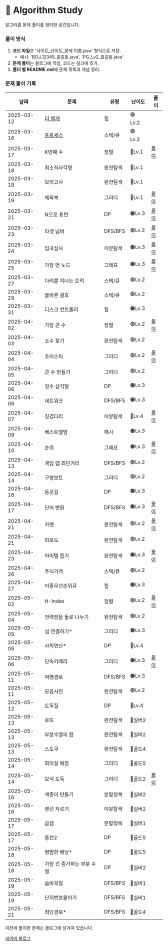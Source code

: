 # 📌 Algorithm Study

알고리즘 문제 풀이를 정리한 공간입니다.



### 풀이 방식
1. **코드 파일**은 '사이트_난이도_문제 이름.java' 형식으로 저장.
    - 예시: 'BOJ_12345_홍길동.java', 'PG_Lv2_홍길동.java'
2. **문제 풀이**는 블로그에 작성, 코드는 링크에 추가.
3. **폴더 별 README.md**에 문제 목록과 개념 정리.

### 문제 풀이 기록

| 날짜         | 문제                                                                      | 유형      | 난이도     | 풀이                                              |
|------------|-------------------------------------------------------------------------|---------|---------|-------------------------------------------------|
| 2025-03-12 | [더 맵게](src/Heap/PG_Lv2_%EB%8D%94%20%EB%A7%B5%EA%B2%8C.java)             | 힙       | 🟢 Lv.2 |                                                 |
| 2025-03-16 | [프로세스](src/StackQueue/PG_Lv2_%ED%94%84%EB%A1%9C%EC%84%B8%EC%8A%A4.java) | 스택/큐    | 🟢 Lv.2 |                                                 |
| 2025-03-17 | K번째 수                                                                   | 정렬      | 🔵Lv.1  | [풀이](https://blog.naver.com/gamakk2/223799781209) |
| 2025-03-18 | 최소직사각형                                                                  | 완전탐색    | 🔵Lv.1  |                                                 |
| 2025-03-18 | 모의고사                                                                    | 완전탐색    | 🔵Lv.1  |                                                 |
| 2025-03-19 | 체육복                                                                     | 그리디     | 🔵Lv.1  | [풀이](https://blog.naver.com/gamakk2/223802861543) |
| 2025-03-21 | N으로 표현                                                                  | DP      | 🟠Lv.3  | [풀이](https://blog.naver.com/gamakk2/223805073009) |
| 2025-03-23 | 타겟 넘버                                                                   | DFS/BFS | 🟢Lv.2  | [풀이](https://blog.naver.com/gamakk2/223806408314) |
| 2025-03-24 | 입국심사                                                                    | 이분탐색    | 🟠Lv.3  | [풀이](https://blog.naver.com/gamakk2/223808371758) |
| 2025-03-25 | 가장 먼 노드                                                                 | 그래프     | 🟠Lv.3  | [풀이](https://blog.naver.com/gamakk2/223809854243) |
| 2025-03-27 | 다리를 지나는 트럭                                                              | 스택/큐    | 🟢Lv.2  |                                                 |
| 2025-03-29 | 올바른 괄호                                                                  | 스택/큐    | 🟢Lv.2  |                                                 |
| 2025-03-31 | 디스크 컨트롤러                                                                | 힙       | 🟠Lv.3  |                                                 |
| 2025-04-02 | 가장 큰 수                                                                  | 정렬      | 🟢Lv.2  | [풀이](https://blog.naver.com/gamakk2/223819506024) |
| 2025-04-03 | 소수 찾기                                                                   | 완전탐색    | 🟢Lv.2  |                                                 |
| 2025-04-04 | 조이스틱                                                                    | 그리디     | 🟢Lv.2  | [풀이](https://blog.naver.com/gamakk2/223823165881) |
| 2025-04-05 | 큰 수 만들기                                                                 | 그리디     | 🟢Lv.2  |                                                 |
| 2025-04-06 | 정수 삼각형                                                                  | DP      | 🟠Lv.3  |                                                 |
| 2025-04-06 | 네트워크                                                                    | DFS/BFS | 🟠Lv.3  |                                                 |
| 2025-04-07 | 징검다리                                                                    | 이분탐색    | 🔴Lv.4  | [풀이](https://blog.naver.com/gamakk2/223825584515) |
| 2025-04-09 | 베스트앨범                                                                   | 해시      | 🟠Lv.3  |                                                 |
| 2025-04-10 | 순위                                                                      | 그래프     | 🟠Lv.3  | [풀이]()                                          |
| 2025-04-13 | 게임 맵 최단거리                                                               | DFS/BFS | 🟢Lv.2  |                                                 |
| 2025-04-14 | 구명보트                                                                    | 그리디     | 🟢Lv.2  |                                                 |
| 2025-04-16 | 등굣길                                                                     | DP      | 🟠Lv.3  |                                                 |
| 2025-04-17 | 단어 변환                                                                   | DFS/BFS | 🟠Lv.3  | [풀이](https://blog.naver.com/gamakk2/223838220484) |
| 2025-04-21 | 카펫                                                                      | 완전탐색    | 🟢Lv.2  | [풀이](https://blog.naver.com/gamakk2/223841804550) |
| 2025-04-21 | 피로도                                                                     | 완전탐색    | 🟢Lv.2  |                                                 |
| 2025-04-23 | 아이템 줍기                                                                  | 완전탐색    | 🟠Lv.3  | [풀이](https://blog.naver.com/gamakk2/223844445405) |
| 2025-04-26 | 주식가격                                                                    | 스택/큐    | 🟢Lv.2  |                                                 |
| 2025-04-27 | 이중우선순위큐                                                                 | 힙       | 🟠Lv.3  |                                                 |
| 2025-05-02 | H-Index                                                                 | 정렬      | 🟢Lv.2  | [풀이](https://blog.naver.com/gamakk2/223853668750) |
| 2025-05-04 | 전력망을 둘로 나누기                                                             | 완전탐색    | 🟢Lv.2  |                                                 |
| 2025-05-05 | 섬 연결하기*                                                                 | 그리디     | 🟠Lv.3  |                                                 |
| 2025-05-06 | 사칙연산*                                                                   | DP      | 🔴Lv.4  |                                                 |
| 2025-05-06 | 단속카메라                                                                   | 그리디     | 🟠Lv.3  | [풀이](https://blog.naver.com/gamakk2/223856958267) |
| 2025-05-11 | 여행경로                                                                    | DFS/BFS | 🟠Lv.3  |                                                 |
| 2025-05-11 | 모음사전                                                                    | 완전탐색    | 🟢Lv.2  |                                                 |
| 2025-05-12 | 도둑질                                                                     | DP      | 🔴Lv.4  |                                                 |
| 2025-05-13 | 로또                                                                      | 완전탐색    | 🥈실버2   |                                                 |
| 2025-05-13 | 부분수열의 합                                                                 | 완전탐색    | 🥈실버2   |                                                 |
| 2025-05-13 | 스도쿠                                                                     | 완전탐색    | 🥇골드4   |                                                 |
| 2025-05-14 | 회의실 배정                                                                  | 그리디     | 🥇골드5   |                                                 |
| 2025-05-14 | 보석 도둑                                                                   | 그리디     | 🥇골드2   | [풀이](https://blog.naver.com/gamakk2/223865700182) |
| 2025-05-16 | 색종이 만들기                                                                 | 분할정복    | 🥈실버2   |                                                 |
| 2025-05-16 | 랜선 자르기                                                                  | 이분탐색    | 🥈실버2   |                                           |
| 2025-05-17 | 곱셈                                                                      | 분할정복    | 🥈실버1   |                                         |
| 2025-05-17 | 동전2                                                                     | DP      | 🥇골드5   |                                         |
| 2025-05-18 | 평범한 배낭*                                                                 | DP      | 🥇골드5   |                                         |
| 2025-05-18 | 가장 긴 증가하는 부분 수열                                                         | DP      | 🥈실버2   |                                         |
| 2025-05-19 | 숨바꼭질                                                                    | DFS/BFS      | 🥈실버1   |                                         |
| 2025-05-19 | 단지번호붙이기                                                                 | DFS/BFS      | 🥈실버1   |                                         |
| 2025-05-21 | 최단경로*                                                                   | DFS/BFS      | 🥇골드4   |                                         |

이전에 풀이한 문제는 블로그에 남겨져 있습니다.

[네이버 블로그](https://blog.naver.com/gamakk2/223793678530)
